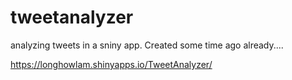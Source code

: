 # tweetanalyzer
analyzing tweets in a sniny app. Created some time ago already....

https://longhowlam.shinyapps.io/TweetAnalyzer/
